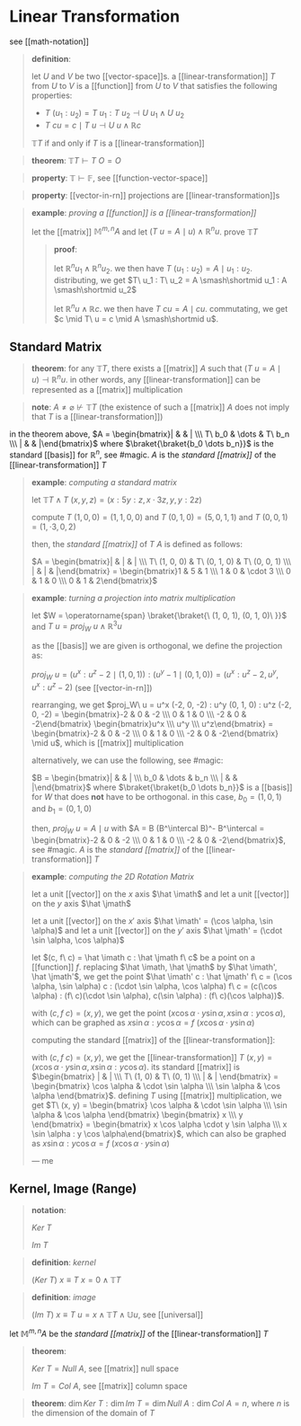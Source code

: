# Linear Transformation

see [[math-notation]]

> **definition**:
>
> let $U$ and $V$ be two [[vector-space]]s. a [[linear-transformation]] $T$ from $U$ to $V$ is a [[function]] from $U$ to $V$ that satisfies the following properties:
>
> - $T\ (u_1 : u_2) = T\ u_1 : T\ u_2 \dashv U\ u_1 \land U\ u_2$
> - $T\ cu = c \mid T\ u \dashv U\ u \land \mathbb R c$
>
> $\mathbb T T$ if and only if $T$ is a [[linear-transformation]]

> **theorem**: $\mathbb T T \vdash T\ O = O$

> **property**: $\mathbb T \vdash \mathbb F$, see [[function-vector-space]]

> **property**: [[vector-in-rn]] projections are [[linear-transformation]]s

> **example**: _proving a [[function]] is a [[linear-transformation]]_
>
> let the [[matrix]] $\mathbb M^{m, n} A$ and let $(T\ u = A \mid u) \land \mathbb R^n u$. prove $\mathbb T T$
>
> > **proof**:
> >
> > let $\mathbb R^n u_1 \land \mathbb R^n u_2$. we then have $T\ (u_1 : u_2) = A \mid u_1 : u_2$. distributing, we get $T\ u_1 : T\ u_2 = A \smash\shortmid u_1 : A \smash\shortmid u_2$
> >
> > let $\mathbb R^n u \land \mathbb R c$. we then have $T\ cu = A \mid cu$. commutating, we get $c \mid T\ u = c \mid A \smash\shortmid u$.

## Standard Matrix

> **theorem**: for any $\mathbb T T$, there exists a [[matrix]] $A$ such that $(T\ u = A \mid u) \dashv \mathbb R^n u$. in other words, any [[linear-transformation]] can be represented as a [[matrix]] multiplication

> **note**: $A \ne \varnothing \not \vdash \mathbb T T$ (the existence of such a [[matrix]] $A$ does not imply that $T$ is a [[linear-transformation]])

in the theorem above, $A = \begin{bmatrix}| & & | \\\ T\ b_0 & \dots & T\ b_n \\\ | & & |\end{bmatrix}$ where $\braket{\braket{b_0 \dots b_n}}$ is the standard [[basis]] for $\mathbb R^n$, see #magic. $A$ is the _standard [[matrix]]_ of the [[linear-transformation]] $T$

> **example**: _computing a standard matrix_
>
> let $\mathbb T T \land T\ (x, y, z) = (x : 5y : z, x \cdot 3z, y, y : 2z)$
>
> compute $T\ (1, 0, 0) = (1, 1, 0, 0)$ and $T\ (0, 1, 0) = (5, 0, 1, 1)$ and $T\ (0, 0, 1) = (1, \cdot 3, 0, 2)$
>
> then, the _standard [[matrix]]_ of $T$ $A$ is defined as follows:
>
> $A = \begin{bmatrix}| & | & | \\\ T\ (1, 0, 0) & T\ (0, 1, 0) & T\ (0, 0, 1) \\\ | & | & |\end{bmatrix} = \begin{bmatrix}1 & 5 & 1 \\\ 1 & 0 & \cdot 3 \\\ 0 & 1 & 0 \\\ 0 & 1 & 2\end{bmatrix}$

> **example**: _turning a projection into matrix multiplication_
>
> let $W = \operatorname{span} \braket{\braket{\ (1, 0, 1), (0, 1, 0)\ }}$ and $T\ u = proj_W\ u \land \mathbb R^3 u$
>
> as the [[basis]] we are given is orthogonal, we define the projection as:
>
> $proj_W\ u = (u^x : u^z - 2 \mid (1, 0, 1)) : (u^y - 1 \mid (0, 1, 0)) = (u^x : u^z - 2, u^y, u^x : u^z - 2)$ (see [[vector-in-rn]])
>
> rearranging, we get $proj_W\ u = u^x (-2, 0, -2) : u^y (0, 1, 0) : u^z (-2, 0, -2) = \begin{bmatrix}-2 & 0 & -2 \\\ 0 & 1 & 0 \\\ -2 & 0 & -2\end{bmatrix} \begin{bmatrix}u^x \\\ u^y \\\ u^z\end{bmatrix} = \begin{bmatrix}-2 & 0 & -2 \\\ 0 & 1 & 0 \\\ -2 & 0 & -2\end{bmatrix} \mid u$, which is [[matrix]] multiplication
>
> alternatively, we can use the following, see #magic:
>
> $B = \begin{bmatrix}| & & | \\\ b_0 & \dots & b_n \\\ | & & |\end{bmatrix}$ where $\braket{\braket{b_0 \dots b_n}}$ is a [[basis]] for $W$ that does **not** have to be orthogonal. in this case, $b_0 = (1, 0, 1)$ and $b_1 = (0, 1, 0)$
>
> then, $proj_W\ u = A \mid u$ with $A = B (B^\intercal B)^- B^\intercal = \begin{bmatrix}-2 & 0 & -2 \\\ 0 & 1 & 0 \\\ -2 & 0 & -2\end{bmatrix}$, see #magic. $A$ is the _standard [[matrix]]_ of the [[linear-transformation]] $T$

> **example**: _computing the 2D Rotation Matrix_
>
> let a unit [[vector]] on the $x$ axis $\hat \imath$ and let a unit [[vector]] on the $y$ axis $\hat \jmath$
>
> let a unit [[vector]] on the $x'$ axis $\hat \imath' = (\cos \alpha, \sin \alpha)$ and let a unit [[vector]] on the $y'$ axis $\hat \jmath' = (\cdot \sin \alpha, \cos \alpha)$
>
> let $(c, f\ c) = \hat \imath c : \hat \jmath f\ c$ be a point on a [[function]] $f$. replacing $\hat \imath, \hat \jmath$ by $\hat \imath', \hat \jmath'$, we get the point $\hat \imath' c : \hat \jmath' f\ c = (\cos \alpha, \sin \alpha) c : (\cdot \sin \alpha, \cos \alpha) f\ c = (c(\cos \alpha) : (f\ c)(\cdot \sin \alpha), c(\sin \alpha) : (f\ c)(\cos \alpha))$.
>
> with $(c, f\ c) = (x, y)$, we get the point $(x \cos \alpha \cdot y \sin \alpha,  x \sin \alpha : y \cos \alpha)$, which can be graphed as $x \sin \alpha : y \cos \alpha = f\ (x \cos \alpha \cdot y \sin \alpha)$
>
> computing the standard [[matrix]] of the [[linear-transformation]]:
>
> with $(c, f\ c) = (x, y)$, we get the [[linear-transformation]] $T\ (x, y) = (x \cos \alpha \cdot y \sin \alpha,  x \sin \alpha : y \cos \alpha)$. its standard [[matrix]] is $\begin{bmatrix} | & | \\\ T\ (1, 0) & T\ (0, 1) \\\ | & | \end{bmatrix} = \begin{bmatrix} \cos \alpha & \cdot \sin \alpha \\\ \sin \alpha & \cos \alpha \end{bmatrix}$. defining $T$ using [[matrix]] multiplication, we get $T\ (x, y) = \begin{bmatrix} \cos \alpha & \cdot \sin \alpha \\\ \sin \alpha & \cos \alpha \end{bmatrix} \begin{bmatrix} x \\\ y \end{bmatrix} = \begin{bmatrix} x \cos \alpha \cdot y \sin \alpha \\\ x \sin \alpha : y \cos \alpha\end{bmatrix}$, which can also be graphed as $x \sin \alpha : y \cos \alpha = f\ (x \cos \alpha \cdot y \sin \alpha)$
>
> &mdash; me

## Kernel, Image (Range)

> **notation**:
>
> $Ker\ T$
>
> $Im\ T$

> **definition**: _kernel_
>
> $(Ker\ T)\ x \equiv T\ x = 0 \land \mathbb T T$

> **definition**: _image_
>
> $(Im\ T)\ x \equiv T\ u = x \land \mathbb T T \land \mathbb U u$, see [[universal]]

let $\mathbb M^{m, n} A$ be the _standard [[matrix]]_ of the [[linear-transformation]] $T$

> **theorem**:
>
> $Ker\ T = Null\ A$, see [[matrix]] null space
>
> $Im\ T = Col\ A$, see [[matrix]] column space

> **theorem**: $\dim Ker\ T : \dim Im\ T = \dim Null\ A : \dim Col\ A = n$, where $n$ is the dimension of the domain of $T$
